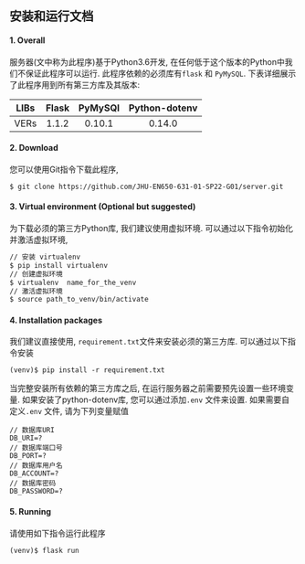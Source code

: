 ## 安装和运行文档

#### 1. Overall
服务器(文中称为此程序)基于Python3.6开发, 在任何低于这个版本的Python中我们不保证此程序可以运行. 
此程序依赖的必须库有`flask` 和 `PyMySQL`. 下表详细展示了此程序用到所有第三方库及其版本: 

| LIBs | Flask | PyMySQl | Python-dotenv |
|:----:|:-----:|:-------:|:-------------:|
| VERs | 1.1.2 |  0.10.1 |     0.14.0    |

#### 2. Download
您可以使用Git指令下载此程序, 
```
$ git clone https://github.com/JHU-EN650-631-01-SP22-G01/server.git
``` 

#### 3. Virtual environment (Optional but suggested) 


为下载必须的第三方Python库, 我们建议使用虚拟环境. 可以通过以下指令初始化并激活虚拟环境, 

```bash
// 安装 virtualenv 
$ pip install virtualenv 
// 创建虚拟环境
$ virtualenv  name_for_the_venv
// 激活虚拟环境
$ source path_to_venv/bin/activate
```

#### 4. Installation packages

我们建议直接使用, `requirement.txt`文件来安装必须的第三方库. 可以通过以下指令安装

```
(venv)$ pip install -r requirement.txt 
```

当完整安装所有依赖的第三方库之后, 在运行服务器之前需要预先设置一些环境变量. 
如果安装了python-dotenv库, 您可以通过添加`.env` 文件来设置. 
如果需要自定义`.env` 文件, 请为下列变量赋值

```
// 数据库URI
DB_URI=?
// 数据库端口号
DB_PORT=?
// 数据库用户名
DB_ACCOUNT=?
// 数据库密码
DB_PASSWORD=?
```

#### 5. Running 

请使用如下指令运行此程序

```
(venv)$ flask run
```
